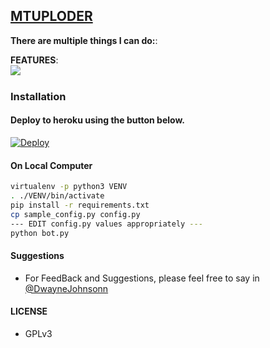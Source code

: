 ## [MTUPLODER](https://github.com/TeamMaptap/Mtuploder_bot) 


**There are multiple things I can do:**:

**FEATURES**:  
![​](https://1.bp.blogspot.com/-xDJioKOOYek/XPgRH0BK4bI/AAAAAAAABQc/MMQ9Y5OlWZYgw5ZSfuyJenUwU4qcrQpDACLcBGAs/s1600/IMG_20190606_002905_449.jpg)


### Installation
#### Deploy to heroku using the button below.
[![Deploy](https://www.herokucdn.com/deploy/button.svg)](https://heroku.com/deploy)

#### On Local Computer

```sh
virtualenv -p python3 VENV
. ./VENV/bin/activate
pip install -r requirements.txt
cp sample_config.py config.py
--- EDIT config.py values appropriately ---
python bot.py
```
#### Suggestions

- For FeedBack and Suggestions, please feel free to say in [@DwayneJohnsonn](https://t.me/DwayneJohnsonn)

#### LICENSE
- GPLv3


